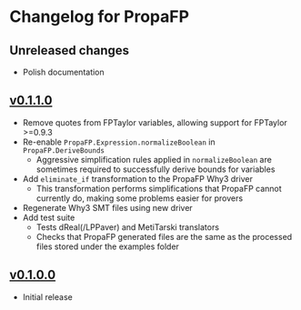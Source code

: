 # Changelog for PropaFP

## Unreleased changes

- Polish documentation

## [v0.1.1.0](https://github.com/rasheedja/PropaFP/compare/v0.1.0.0...v0.1.1.0)

- Remove quotes from FPTaylor variables, allowing support for FPTaylor >=0.9.3
- Re-enable `PropaFP.Expression.normalizeBoolean` in `PropaFP.DeriveBounds`
  - Aggressive simplification rules applied in `normalizeBoolean` are sometimes required to successfully derive bounds for variables
- Add `eliminate_if` transformation to the PropaFP Why3 driver
  - This transformation performs simplifications that PropaFP cannot currently do, making some problems easier for provers
- Regenerate Why3 SMT files using new driver
- Add test suite
  - Tests dReal(/LPPaver) and MetiTarski translators
  - Checks that PropaFP generated files are the same as the processed files stored under the examples folder

## [v0.1.0.0](https://github.com/rasheedja/PropaFP/tree/v0.1.0.0)

- Initial release
